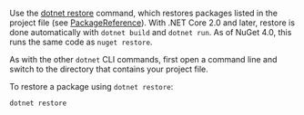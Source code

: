Use the [dotnet restore](/dotnet/core/tools/dotnet-restore?tabs=netcore2x) command, which restores packages listed in the project file (see [PackageReference](../../consume-packages/package-references-in-project-files.md)). With .NET Core 2.0 and later, restore is done automatically with `dotnet build` and `dotnet run`. As of NuGet 4.0, this runs the same code as `nuget restore`.

As with the other `dotnet` CLI commands, first open a command line and switch to the directory that contains your project file.

To restore a package using `dotnet restore`:

```dotnetcli
dotnet restore 
```
